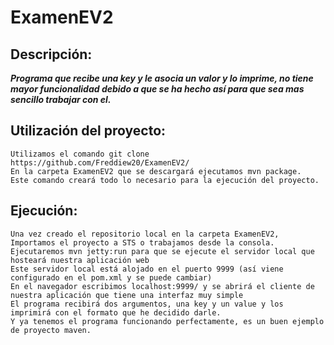 # ExamenEV2

## Descripción:
**_Programa que recibe una key y le asocia un valor y lo imprime, no tiene mayor funcionalidad debido a que se ha hecho así para que sea mas sencillo trabajar con el._**

## Utilización del proyecto:
    Utilizamos el comando git clone https://github.com/Freddiew20/ExamenEV2/
    En la carpeta ExamenEV2 que se descargará ejecutamos mvn package.
    Este comando creará todo lo necesario para la ejecución del proyecto.
  
## Ejecución:
    Una vez creado el repositorio local en la carpeta ExamenEV2,
    Importamos el proyecto a STS o trabajamos desde la consola.
    Ejecutaremos mvn jetty:run para que se ejecute el servidor local que hosteará nuestra aplicación web
    Este servidor local está alojado en el puerto 9999 (así viene configurado en el pom.xml y se puede cambiar)
    En el navegador escribimos localhost:9999/ y se abrirá el cliente de nuestra aplicación que tiene una interfaz muy simple
    El programa recibirá dos argumentos, una key y un value y los imprimirá con el formato que he decidido darle.
    Y ya tenemos el programa funcionando perfectamente, es un buen ejemplo de proyecto maven.
